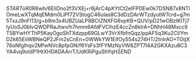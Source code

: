 $START$oR0R6wh/6EIiDno2f3VXEj+r6jArC4pXYtCt2eIFPDEw0k7DSN87x8NTlOmeLwXTqMqEMdm0LiPf72VStogC46uIas8C3dDzDArWTzdyutW7crd+g7m5TxzJ9nFl13/g+b9m3x4UBZUaLP8BCtZNXFG6vpKB+QUV/pD21wOBzlKITj7IyUoSJ0blvQWDPRaJtwv/h7hmm6AfdFVClhzE4ccZn8kIrA+DNhH48Mxcc9T5BYwHYThP5KayOgoShTXdzpp69GLwY3VrXfbfnQqz/ppAF5q3Ku2Cl/YmD2k65EiiWBNeQP2JFm2sCnEn+0WWkYW1EifOy554s274HT/2tnIrAO+TGtjX76oNfgIhqv2MfwNVc8pfpGN/f6YsFs3fFYMzNyVW8ZPT7I4A2GKXAzu8C3YA4vq9oldP1HtXHDADAArrT/UdKRiPguShYqH2$END$